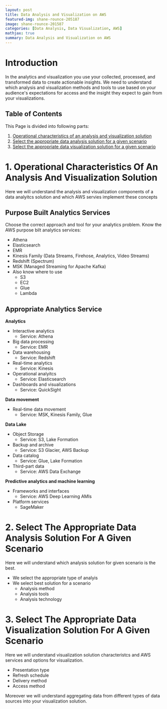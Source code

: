 ```yaml
---
layout: post
title: Data Analysis and Visualization on AWS
featured-img: shane-rounce-205187
image: shane-rounce-201587
categories: [Data Analysis, Data Visualization, AWS]
mathjax: true
summary: Data Analysis and Visualization on AWS
---
```


# Introduction
In the analytics and visualization you use your collected, processed, and transformed data to create actionable insights. 
We need to understand which analysis and visualization methods and tools to use based on your audience's expectations for access and the insight they expect to gain from your visualizations.

## Table of Contents

This Page is divided into following parts:

1. [Operational characteristics of an analysis and visualization solution](#anaviz)
2. [Select the appropriate data analysis solution for a given scenario](#ana)
3. [Select the appropriate data visualization solution for a given scenario](#viz)

<a name="anaviz"></a>
# 1. Operational Characteristics Of An Analysis And Visualization Solution

Here we will understand the analysis and visualization components of a data analyitcs solution and which AWS servies implement these concepts


## Purpose Built Analytics Services
Choose the correct approach and tool for your analytics problem. Know the AWS purpose bilt analytics services:
- Athena
- Elasticsearch
- EMR
- Kinesis Family (Data Streams, Firehose, Analytics, Video Streams)
- Redshift (Spectrum)
- MSK (Managed Streaming for Apache Kafka)
- Also know where to use
  - S3
  - EC2
  - Glue
  - Lambda

## Appropriate Analytics Service

**Analytics**
- Interactive analytics
  - Service: Athena
- Big data processing
  - Service: EMR
- Data warehousing
  - Service: Redshift
- Real-time analytics
  - Service: Kinesis
- Operational analyitcs
  - Service: Elasticsearch
- Dashboards and visualizations
  - Service: QuickSight

**Data movement**
- Real-time data movement
  - Service: MSK, Kinesis Family, Glue

**Data Lake**
- Object Storage
  - Service: S3, Lake Formation
- Backup and archive
  - Service: S3 Glacier, AWS Backup
- Data catalog
  - Service: Glue, Lake Formation
- Third-part data
  - Service: AWS Data Exchange

**Predictive analytics and machine learning**
- Frameworks and interfaces
  - Service: AWS Deep Learning AMIs
- Platform services
  - SageMaker



<a name="ana"></a>
# 2. Select The Appropriate Data Analysis Solution For A Given Scenario

Here we will understand which analysis solution for given scenario is the best.
- We select the appropriate type of analyis
- We select best solution for a scenario
  - Analysis method
  - Analysis tools
  - Analysis technology


<a name="viz"></a>
# 3. Select The Appropriate Data Visualization Solution For A Given Scenario

Here we will understand visualization solution characteristcs and AWS services and options for visualization.
- Presentation type
- Refresh schedule
- Delivery method
- Access method

Moreover we will understand aggregating data from different types of data sources into your visualization solution.





